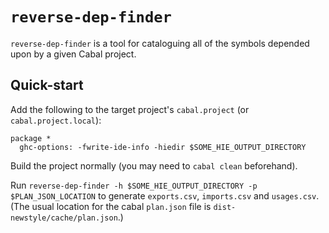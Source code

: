 # `reverse-dep-finder`

`reverse-dep-finder` is a tool for cataloguing all of the symbols depended upon by a given Cabal
project.

## Quick-start

Add the following to the target project's `cabal.project` (or `cabal.project.local`):
```
package *
  ghc-options: -fwrite-ide-info -hiedir $SOME_HIE_OUTPUT_DIRECTORY
```

Build the project normally (you may need to `cabal clean` beforehand).

Run `reverse-dep-finder -h $SOME_HIE_OUTPUT_DIRECTORY -p $PLAN_JSON_LOCATION` to generate `exports.csv`, `imports.csv` and `usages.csv`. (The usual location for the cabal `plan.json` file is `dist-newstyle/cache/plan.json`.)
